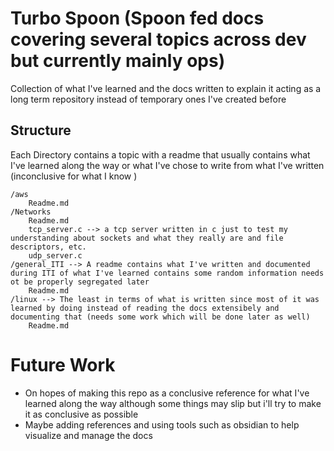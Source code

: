 # Turbo Spoon (Spoon fed docs covering several topics across dev but currently mainly ops)
Collection of what I've learned and the docs written to explain it acting as a long term repository instead of temporary ones I've created before

## Structure
Each Directory contains a topic with a readme that usually contains what I've learned along the way or what I've chose to write from what I've written (inconclusive for what I know )
```
/aws
	Readme.md
/Networks
	Readme.md
	tcp_server.c --> a tcp server written in c just to test my understanding about sockets and what they really are and file descriptors, etc.
	udp_server.c
/general_ITI --> A readme contains what I've written and documented during ITI of what I've learned contains some random information needs ot be properly segregated later
	Readme.md
/linux --> The least in terms of what is written since most of it was learned by doing instead of reading the docs extensibely and documenting that (needs some work which will be done later as well)
	Readme.md
```

# Future Work
- On hopes of making this repo as a conclusive reference for what I've learned along the way although some things may slip but i'll try to make it as conclusive as possible 
- Maybe adding references and using tools such as obsidian to help visualize and manage the docs
